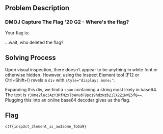 ## Problem Description
### DMOJ Capture The Flag '20 G2 - Where's the flag?
Your flag is:

...wait, who deleted the flag?

## Solving Process
Upon visual inspection, there doesn't appear to be anything in white font or otherwise hidden. However, using the Inspect Element tool (F12 or Ctrl+Shift+I) revels a `div` with `style="display: none;"`.

Expanding this div, we find a `span` containing a string most likely in base64. The text is `Y3Rme2luc3AzY3RfM2xlbWVudF9pc19hdzNzb21lX2ZiNWE5fQ==`. Plugging this into an online base64 decoder gives us the flag.

## Flag
`ctf{insp3ct_3lement_is_aw3some_fb5a9}`

